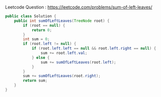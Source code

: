 Leetcode Question : https://leetcode.com/problems/sum-of-left-leaves/
```java
public class Solution {
    public int sumOfLeftLeaves(TreeNode root) {
        if (root == null) {
            return 0;
        }
        int sum = 0;
        if (root.left != null) {
            if (root.left.left == null && root.left.right == null) {
                sum += root.left.val;
            } else {
                sum += sumOfLeftLeaves(root.left);
            }
        }
        sum += sumOfLeftLeaves(root.right);
        return sum;
    }
}
```
